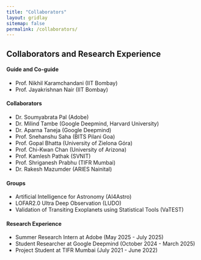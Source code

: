```yaml
---
title: "Collaborators"
layout: gridlay
sitemap: false
permalink: /collaborators/
---
```


<style>
img{
  border-radius: 10px;
}
.col-md-3 {
  margin-top:10px;
  margin-bottom:10px;
  padding:0px;
  display:block;
  overflow:hidden;
  text-align:center;
  display: table-cell;
  background: white;
  border-radius: 20px;
  height: auto;
}
iframe {
  margin:0;
  padding:0;
  width: 175px;
  display: inline;
  vertical-align: middle;
}
</style>

## Collaborators and Research Experience

<div class="jumbotron">
<div class="col-md-12 col-sm-12">
<h4>Guide and Co-guide</h4>
<ul>
<li> Prof. Nikhil Karamchandani (IIT Bombay) </li>
<li> Prof. Jayakrishnan Nair (IIT Bombay) </li>
</ul>

<h4>Collaborators</h4>
<ul>
<li> Dr. Soumyabrata Pal (Adobe) </li>
<li> Dr. Milind Tambe (Google Deepmind, Harvard University) </li>
<li> Dr. Aparna Taneja (Google Deepmind) </li>
<li> Prof. Snehanshu Saha (BITS Pilani Goa) </li>
<li> Prof. Gopal Bhatta (University of Zielona Góra) </li>
<li> Prof. Chi-Kwan Chan (University of Arizona) </li>
<li> Prof. Kamlesh Pathak (SVNIT) </li>
<li> Prof. Shriganesh Prabhu (TIFR Mumbai) </li>
<li> Dr. Rakesh Mazumder (ARIES Nainital) </li>
</ul>

<h4>Groups</h4>
<ul>
<li> Artificial Intelligence for Astronomy (AI4Astro) </li>
<li> LOFAR2.0 Ultra Deep Observation (LUDO) </li>
<li> Validation of Transiting Exoplanets using Statistical Tools (VaTEST) </li>
</ul>

<h4>Research Experience</h4>
<ul>
<li> Summer Research Intern at Adobe (May 2025 - July 2025) </li>
<li> Student Researcher at Google Deepmind (October 2024 - March 2025) </li>
<li> Project Student at TIFR Mumbai (July 2021 - June 2022) </li>
</ul>

</div>
</div>
